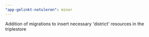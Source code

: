 ```yaml
---
"app-gelinkt-notuleren": minor
---
```


Addition of migrations to insert necessary 'district' resources in the triplestore
